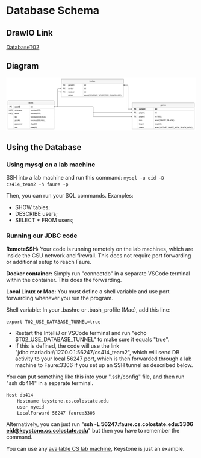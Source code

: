# Database Schema

## DrawIO Link

[DatabaseT02](https://app.diagrams.net/#G1kL6IFYYDkhGAx_803g4YQy30F9WHvUyA)

## Diagram

![DB Schema](../reports/DatabaseT02.png)

## Using the Database

### Using mysql on a lab machine

SSH into a lab machine and run this command:
`mysql -u eid -D cs414_team2 -h faure -p`

Then, you can run your SQL commands. Examples:
* SHOW tables;
* DESCRIBE users;
* SELECT * FROM users;

### Running our JDBC code
**RemoteSSH:** Your code is running remotely on the lab machines, which are inside the CSU network and firewall. This does not require port forwarding or additional setup to reach Faure.

**Docker container:** Simply run "connectdb" in a separate VSCode terminal within the container. This does the forwarding.

**Local Linux or Mac:** You must define a shell variable and use port forwarding whenever you run the program.

Shell variable: In your .bashrc or .bash_profile (Mac), add this line:

`export T02_USE_DATABASE_TUNNEL=true`
* Restart the IntelliJ or VSCode terminal and run "echo $T02_USE_DATABASE_TUNNEL" to make sure it equals "true".
* If this is defined, the code will use the link "jdbc:mariadb://127.0.0.1:56247/cs414_team2", which will send DB activity to your local 56247 port, which is then forwarded through a lab machine to Faure:3306 if you set up an SSH tunnel as described below.

You can put something like this into your ".ssh/config" file, and then run "ssh db414" in a separate terminal.
```
Host db414
    Hostname keystone.cs.colostate.edu
    user myeid
    LocalForward 56247 faure:3306
```

Alternatively, you can just run "**ssh -L 56247:faure.cs.colostate.edu:3306 eid@keystone.cs.colostate.edu**" but then you have to remember the command.

You can use any [available CS lab machine](https://www.cs.colostate.edu/machinestats/?column=users&order=asc), Keystone is just an example. 